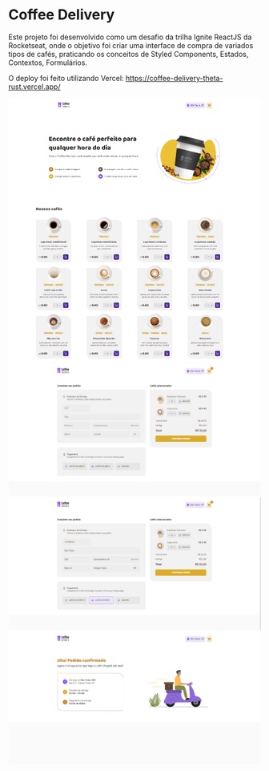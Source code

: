 # Coffee Delivery

Este projeto foi desenvolvido como um desafio da trilha Ignite ReactJS da Rocketseat, onde o objetivo foi criar uma interface de compra de variados tipos de cafés, praticando os conceitos de Styled Components, Estados, Contextos, Formulários.

O deploy foi feito utilizando Vercel: https://coffee-delivery-theta-rust.vercel.app/

<img src="./github-images/CoffeeDelivery1.png">
<img src="./github-images/CoffeeDelivery2.png">
<img src="./github-images/CoffeeDelivery3.png">
<img src="./github-images/CoffeeDelivery4.png">
